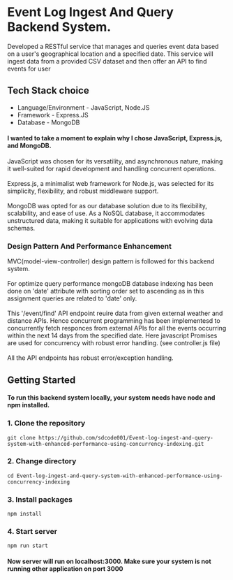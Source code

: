 # Event Log Ingest And Query Backend System.
Developed a RESTful service that manages and queries event data based on a user's geographical location and a specified date. This service will ingest data from a provided CSV dataset and then offer an API to find events for user

## Tech Stack choice
* Language/Environment - JavaScript, Node.JS
* Framework - Express.JS
* Database - MongoDB 
#### I wanted to take a moment to explain why I chose JavaScript, Express.js, and MongoDB. 
JavaScript was chosen for its versatility, and asynchronous nature, making it well-suited for rapid development and handling concurrent operations.<br/>
<br/>
Express.js, a minimalist web framework for Node.js, was selected for its simplicity, flexibility, and robust middleware support. <br/>
<br/>
MongoDB was opted for as our database solution due to its flexibility, scalability, and ease of use. As a NoSQL database, it accommodates unstructured data, making it suitable for applications with evolving data schemas. <br/>

### Design Pattern And Performance Enhancement
MVC(model-view-controller) design pattern is followed for this backend system. <br/>
<br/>
For optimize query performance mongoDB database indexing has been done on 'date' attribute with sorting order set to ascending as in this assignment queries are related to 'date' only. <br/>
<br/>
This '/event/find' API endpoint reuire data from given external weather and distance APIs. Hence concurrent programming has been implementesd to concurrently fetch responces from external APIs for all the events occurring within the next 14 days from the specified date. Here javascript Promises are used for concurrency with robust error handling. (see controller.js file) <br/>
<br/>
All the API endpoints has robust error/exception handling.

## Getting Started
#### To run this backend system locally, your system needs have node and npm installed.
### 1. Clone the repository
```
git clone https://github.com/sdcode001/Event-log-ingest-and-query-system-with-enhanced-performance-using-concurrency-indexing.git
```
### 2. Change directory
```
cd Event-log-ingest-and-query-system-with-enhanced-performance-using-concurrency-indexing
```
### 3. Install packages
```
npm install
```
### 4. Start server
```
npm run start
```
#### Now server will run on localhost:3000. Make sure your system is not running other application on port 3000

